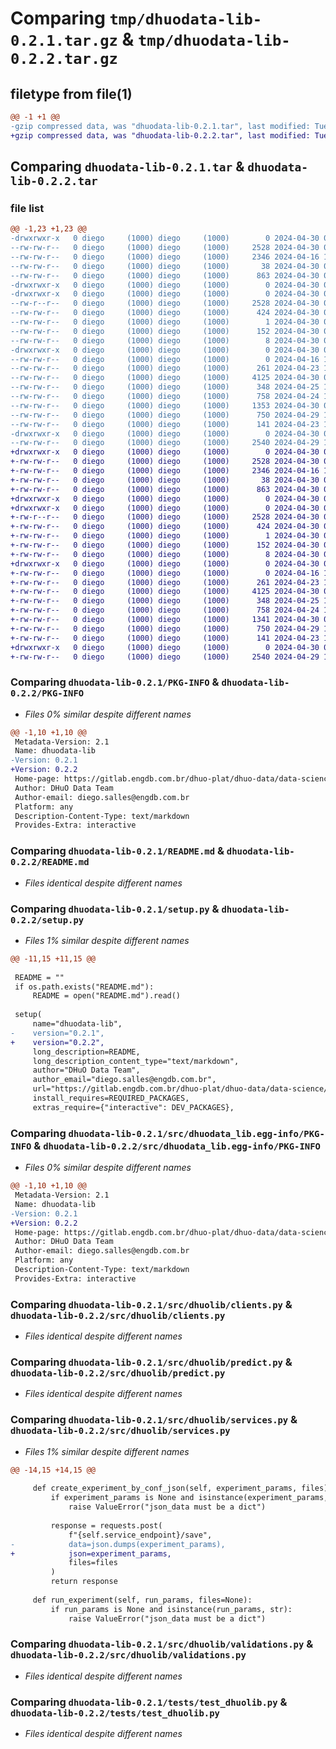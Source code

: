 # Comparing `tmp/dhuodata-lib-0.2.1.tar.gz` & `tmp/dhuodata-lib-0.2.2.tar.gz`

## filetype from file(1)

```diff
@@ -1 +1 @@
-gzip compressed data, was "dhuodata-lib-0.2.1.tar", last modified: Tue Apr 30 03:05:04 2024, max compression
+gzip compressed data, was "dhuodata-lib-0.2.2.tar", last modified: Tue Apr 30 03:14:38 2024, max compression
```

## Comparing `dhuodata-lib-0.2.1.tar` & `dhuodata-lib-0.2.2.tar`

### file list

```diff
@@ -1,23 +1,23 @@
-drwxrwxr-x   0 diego     (1000) diego     (1000)        0 2024-04-30 03:05:04.156993 dhuodata-lib-0.2.1/
--rw-rw-r--   0 diego     (1000) diego     (1000)     2528 2024-04-30 03:05:04.156993 dhuodata-lib-0.2.1/PKG-INFO
--rw-rw-r--   0 diego     (1000) diego     (1000)     2346 2024-04-16 18:35:41.000000 dhuodata-lib-0.2.1/README.md
--rw-rw-r--   0 diego     (1000) diego     (1000)       38 2024-04-30 03:05:04.156993 dhuodata-lib-0.2.1/setup.cfg
--rw-rw-r--   0 diego     (1000) diego     (1000)      863 2024-04-30 03:04:54.000000 dhuodata-lib-0.2.1/setup.py
-drwxrwxr-x   0 diego     (1000) diego     (1000)        0 2024-04-30 03:05:04.156993 dhuodata-lib-0.2.1/src/
-drwxrwxr-x   0 diego     (1000) diego     (1000)        0 2024-04-30 03:05:04.156993 dhuodata-lib-0.2.1/src/dhuodata_lib.egg-info/
--rw-r--r--   0 diego     (1000) diego     (1000)     2528 2024-04-30 03:05:04.000000 dhuodata-lib-0.2.1/src/dhuodata_lib.egg-info/PKG-INFO
--rw-rw-r--   0 diego     (1000) diego     (1000)      424 2024-04-30 03:05:04.000000 dhuodata-lib-0.2.1/src/dhuodata_lib.egg-info/SOURCES.txt
--rw-rw-r--   0 diego     (1000) diego     (1000)        1 2024-04-30 03:05:04.000000 dhuodata-lib-0.2.1/src/dhuodata_lib.egg-info/dependency_links.txt
--rw-rw-r--   0 diego     (1000) diego     (1000)      152 2024-04-30 03:05:04.000000 dhuodata-lib-0.2.1/src/dhuodata_lib.egg-info/requires.txt
--rw-rw-r--   0 diego     (1000) diego     (1000)        8 2024-04-30 03:05:04.000000 dhuodata-lib-0.2.1/src/dhuodata_lib.egg-info/top_level.txt
-drwxrwxr-x   0 diego     (1000) diego     (1000)        0 2024-04-30 03:05:04.156993 dhuodata-lib-0.2.1/src/dhuolib/
--rw-rw-r--   0 diego     (1000) diego     (1000)        0 2024-04-16 18:35:41.000000 dhuodata-lib-0.2.1/src/dhuolib/__init__.py
--rw-rw-r--   0 diego     (1000) diego     (1000)      261 2024-04-23 16:50:53.000000 dhuodata-lib-0.2.1/src/dhuolib/auth.py
--rw-rw-r--   0 diego     (1000) diego     (1000)     4125 2024-04-30 02:11:57.000000 dhuodata-lib-0.2.1/src/dhuolib/clients.py
--rw-rw-r--   0 diego     (1000) diego     (1000)      348 2024-04-25 14:26:18.000000 dhuodata-lib-0.2.1/src/dhuolib/config.py
--rw-rw-r--   0 diego     (1000) diego     (1000)      758 2024-04-24 18:22:52.000000 dhuodata-lib-0.2.1/src/dhuolib/predict.py
--rw-rw-r--   0 diego     (1000) diego     (1000)     1353 2024-04-30 03:04:47.000000 dhuodata-lib-0.2.1/src/dhuolib/services.py
--rw-rw-r--   0 diego     (1000) diego     (1000)      750 2024-04-29 11:53:52.000000 dhuodata-lib-0.2.1/src/dhuolib/validations.py
--rw-rw-r--   0 diego     (1000) diego     (1000)      141 2024-04-23 16:51:15.000000 dhuodata-lib-0.2.1/src/dhuolib/worker.py
-drwxrwxr-x   0 diego     (1000) diego     (1000)        0 2024-04-30 03:05:04.156993 dhuodata-lib-0.2.1/tests/
--rw-rw-r--   0 diego     (1000) diego     (1000)     2540 2024-04-29 12:52:51.000000 dhuodata-lib-0.2.1/tests/test_dhuolib.py
+drwxrwxr-x   0 diego     (1000) diego     (1000)        0 2024-04-30 03:14:38.424163 dhuodata-lib-0.2.2/
+-rw-rw-r--   0 diego     (1000) diego     (1000)     2528 2024-04-30 03:14:38.424163 dhuodata-lib-0.2.2/PKG-INFO
+-rw-rw-r--   0 diego     (1000) diego     (1000)     2346 2024-04-16 18:35:41.000000 dhuodata-lib-0.2.2/README.md
+-rw-rw-r--   0 diego     (1000) diego     (1000)       38 2024-04-30 03:14:38.424163 dhuodata-lib-0.2.2/setup.cfg
+-rw-rw-r--   0 diego     (1000) diego     (1000)      863 2024-04-30 03:13:27.000000 dhuodata-lib-0.2.2/setup.py
+drwxrwxr-x   0 diego     (1000) diego     (1000)        0 2024-04-30 03:14:38.420163 dhuodata-lib-0.2.2/src/
+drwxrwxr-x   0 diego     (1000) diego     (1000)        0 2024-04-30 03:14:38.420163 dhuodata-lib-0.2.2/src/dhuodata_lib.egg-info/
+-rw-r--r--   0 diego     (1000) diego     (1000)     2528 2024-04-30 03:14:38.000000 dhuodata-lib-0.2.2/src/dhuodata_lib.egg-info/PKG-INFO
+-rw-rw-r--   0 diego     (1000) diego     (1000)      424 2024-04-30 03:14:38.000000 dhuodata-lib-0.2.2/src/dhuodata_lib.egg-info/SOURCES.txt
+-rw-rw-r--   0 diego     (1000) diego     (1000)        1 2024-04-30 03:14:38.000000 dhuodata-lib-0.2.2/src/dhuodata_lib.egg-info/dependency_links.txt
+-rw-rw-r--   0 diego     (1000) diego     (1000)      152 2024-04-30 03:14:38.000000 dhuodata-lib-0.2.2/src/dhuodata_lib.egg-info/requires.txt
+-rw-rw-r--   0 diego     (1000) diego     (1000)        8 2024-04-30 03:14:38.000000 dhuodata-lib-0.2.2/src/dhuodata_lib.egg-info/top_level.txt
+drwxrwxr-x   0 diego     (1000) diego     (1000)        0 2024-04-30 03:14:38.424163 dhuodata-lib-0.2.2/src/dhuolib/
+-rw-rw-r--   0 diego     (1000) diego     (1000)        0 2024-04-16 18:35:41.000000 dhuodata-lib-0.2.2/src/dhuolib/__init__.py
+-rw-rw-r--   0 diego     (1000) diego     (1000)      261 2024-04-23 16:50:53.000000 dhuodata-lib-0.2.2/src/dhuolib/auth.py
+-rw-rw-r--   0 diego     (1000) diego     (1000)     4125 2024-04-30 02:11:57.000000 dhuodata-lib-0.2.2/src/dhuolib/clients.py
+-rw-rw-r--   0 diego     (1000) diego     (1000)      348 2024-04-25 14:26:18.000000 dhuodata-lib-0.2.2/src/dhuolib/config.py
+-rw-rw-r--   0 diego     (1000) diego     (1000)      758 2024-04-24 18:22:52.000000 dhuodata-lib-0.2.2/src/dhuolib/predict.py
+-rw-rw-r--   0 diego     (1000) diego     (1000)     1341 2024-04-30 03:12:47.000000 dhuodata-lib-0.2.2/src/dhuolib/services.py
+-rw-rw-r--   0 diego     (1000) diego     (1000)      750 2024-04-29 11:53:52.000000 dhuodata-lib-0.2.2/src/dhuolib/validations.py
+-rw-rw-r--   0 diego     (1000) diego     (1000)      141 2024-04-23 16:51:15.000000 dhuodata-lib-0.2.2/src/dhuolib/worker.py
+drwxrwxr-x   0 diego     (1000) diego     (1000)        0 2024-04-30 03:14:38.424163 dhuodata-lib-0.2.2/tests/
+-rw-rw-r--   0 diego     (1000) diego     (1000)     2540 2024-04-29 12:52:51.000000 dhuodata-lib-0.2.2/tests/test_dhuolib.py
```

### Comparing `dhuodata-lib-0.2.1/PKG-INFO` & `dhuodata-lib-0.2.2/PKG-INFO`

 * *Files 0% similar despite different names*

```diff
@@ -1,10 +1,10 @@
 Metadata-Version: 2.1
 Name: dhuodata-lib
-Version: 0.2.1
+Version: 0.2.2
 Home-page: https://gitlab.engdb.com.br/dhuo-plat/dhuo-data/data-science/dhuolib
 Author: DHuO Data Team
 Author-email: diego.salles@engdb.com.br
 Platform: any
 Description-Content-Type: text/markdown
 Provides-Extra: interactive
```

### Comparing `dhuodata-lib-0.2.1/README.md` & `dhuodata-lib-0.2.2/README.md`

 * *Files identical despite different names*

### Comparing `dhuodata-lib-0.2.1/setup.py` & `dhuodata-lib-0.2.2/setup.py`

 * *Files 1% similar despite different names*

```diff
@@ -11,15 +11,15 @@
 
 README = ""
 if os.path.exists("README.md"):
     README = open("README.md").read()
 
 setup(
     name="dhuodata-lib",
-    version="0.2.1",
+    version="0.2.2",
     long_description=README,
     long_description_content_type="text/markdown",
     author="DHuO Data Team",
     author_email="diego.salles@engdb.com.br",
     url="https://gitlab.engdb.com.br/dhuo-plat/dhuo-data/data-science/dhuolib",
     install_requires=REQUIRED_PACKAGES,
     extras_require={"interactive": DEV_PACKAGES},
```

### Comparing `dhuodata-lib-0.2.1/src/dhuodata_lib.egg-info/PKG-INFO` & `dhuodata-lib-0.2.2/src/dhuodata_lib.egg-info/PKG-INFO`

 * *Files 0% similar despite different names*

```diff
@@ -1,10 +1,10 @@
 Metadata-Version: 2.1
 Name: dhuodata-lib
-Version: 0.2.1
+Version: 0.2.2
 Home-page: https://gitlab.engdb.com.br/dhuo-plat/dhuo-data/data-science/dhuolib
 Author: DHuO Data Team
 Author-email: diego.salles@engdb.com.br
 Platform: any
 Description-Content-Type: text/markdown
 Provides-Extra: interactive
```

### Comparing `dhuodata-lib-0.2.1/src/dhuolib/clients.py` & `dhuodata-lib-0.2.2/src/dhuolib/clients.py`

 * *Files identical despite different names*

### Comparing `dhuodata-lib-0.2.1/src/dhuolib/predict.py` & `dhuodata-lib-0.2.2/src/dhuolib/predict.py`

 * *Files identical despite different names*

### Comparing `dhuodata-lib-0.2.1/src/dhuolib/services.py` & `dhuodata-lib-0.2.2/src/dhuolib/services.py`

 * *Files 1% similar despite different names*

```diff
@@ -14,15 +14,15 @@
 
     def create_experiment_by_conf_json(self, experiment_params, files):
         if experiment_params is None and isinstance(experiment_params, dict):
             raise ValueError("json_data must be a dict")
 
         response = requests.post(
             f"{self.service_endpoint}/save",
-            data=json.dumps(experiment_params),
+            json=experiment_params,
             files=files
         )
         return response
 
     def run_experiment(self, run_params, files=None):
         if run_params is None and isinstance(run_params, str):
             raise ValueError("json_data must be a dict")
```

### Comparing `dhuodata-lib-0.2.1/src/dhuolib/validations.py` & `dhuodata-lib-0.2.2/src/dhuolib/validations.py`

 * *Files identical despite different names*

### Comparing `dhuodata-lib-0.2.1/tests/test_dhuolib.py` & `dhuodata-lib-0.2.2/tests/test_dhuolib.py`

 * *Files identical despite different names*

